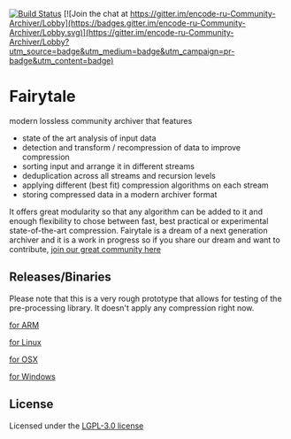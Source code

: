 [![Build Status](https://travis-ci.org/schnaader/fairytale.svg?branch=travis-test)](https://travis-ci.org/schnaader/fairytale)
[![Join the chat at https://gitter.im/encode-ru-Community-Archiver/Lobby](https://badges.gitter.im/encode-ru-Community-Archiver/Lobby.svg)](https://gitter.im/encode-ru-Community-Archiver/Lobby?utm_source=badge&utm_medium=badge&utm_campaign=pr-badge&utm_content=badge)

# Fairytale
modern lossless community archiver that features

* state of the art analysis of input data
* detection and transform / recompression of data to improve compression
* sorting input and arrange it in different streams
* deduplication across all streams and recursion levels
* applying different (best fit) compression algorithms on each stream
* storing compressed data in a modern archiver format

It offers great modularity so that any algorithm can be added to it
and enough flexibility to chose between fast, best practical or experimental state-of-the-art compression.
Fairytale is a dream of a next generation archiver and it is a work in progress
so if you share our dream and want to contribute, [join our great community here](https://gitter.im/encode-ru-Community-Archiver/Lobby)

Releases/Binaries
-----------------

Please note that this is a very rough prototype that allows for testing of the pre-processing library.
It doesn't apply any compression right now.

[for ARM](https://drive.google.com/drive/folders/1voRST32nIzfj6nP0mEVt2pf0z8HBJ0_4)

[for Linux](..)

[for OSX](..)

[for Windows](..)

License
-------

Licensed under the [LGPL-3.0 license](https://github.com/schnaader/fairytale/blob/master/LICENSE)
